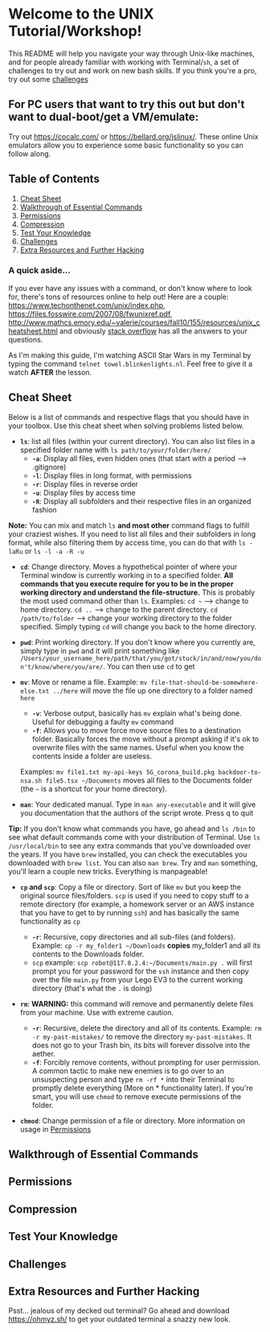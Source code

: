 # Welcome to the UNIX Tutorial/Workshop! 

This README will help you navigate your way through Unix-like machines, and for people already familiar with working with Terminal/`sh`, a set of challenges to try out and work on new bash skills. If you think you're a pro, try out some [challenges](#challenges)

## For PC users that want to try this out but don't want to dual-boot/get a VM/emulate: 

Try out https://cocalc.com/ or https://bellard.org/jslinux/. These online Unix emulators allow you to experience some basic functionality so you can follow along. 

## Table of Contents 

1. [Cheat Sheet](#cheat-sheet)
2. [Walkthrough of Essential Commands](#walkthrough-of-essential-commands)
3. [Permissions](#permissions)
4. [Compression](#compression)
5. [Test Your Knowledge](#test-your-knowledge)
6. [Challenges](#challenges)
7. [Extra Resources and Further Hacking](#extra-resources-and-further-hacking)

### A quick aside...

If you ever have any issues with a command, or don't know where to look for, there's tons of resources online to help out! Here are a couple: https://www.techonthenet.com/unix/index.php, https://files.fosswire.com/2007/08/fwunixref.pdf, http://www.mathcs.emory.edu/~valerie/courses/fall10/155/resources/unix_cheatsheet.html and obviously [stack overflow](https://www.youtube.com/watch?v=dQw4w9WgXcQ) has all the answers to your questions. 

As I'm making this guide, I'm watching ASCII Star Wars in my Terminal by typing the command  `telnet towel.blinkenlights.nl`. Feel free to give it a watch **AFTER** the lesson.

## Cheat Sheet  

Below is a list of commands and respective flags that you should have in your toolbox. Use this cheat sheet when solving problems listed below. 

- **`ls`**: list all files (within your current directory). You can also list files in a specified folder name with `ls path/to/your/folder/here/` 
    * **`-a`**: Display all files, even hidden ones (that start with a period --> .gitignore)
    * **`-l`**: Display files in long format, with permissions 
    * **`-r`**: Display files in reverse order 
    * **`-u`**: Display files by access time 
    * **`-R`**: Display all subfolders and their respective files in an organized fashion

**Note:** You can mix and match `ls` **and most other** command flags to fulfill your craziest wishes. If you need to list all files and their subfolders in long format, while also filtering them by access time, you can do that with `ls -laRu` or `ls -l -a -R -u` 

- **`cd`**: Change directory. Moves a hypothetical pointer of where your Terminal window is currently working in to a specified folder. **All commands that you execute require for you to be in the proper working directory and understand the file-structure.** This is probably the most used command other than `ls`. Examples: `cd ~` --> change to home directory. `cd ..` --> change to the parent directory. `cd /path/to/folder` --> change your working directory to the folder specified. Simply typing `cd` will change you back to the home directory.

- **`pwd`**: Print working directory. If you don't know where you currently are, simply type in `pwd` and it will print something like `/Users/your_username_here/path/that/you/got/stuck/in/and/now/you/don't/know/where/you/are/`. You can then use `cd` to get

- **`mv`**: Move or rename a file. Example: `mv file-that-should-be-somewhere-else.txt ../here` will move the file up one directory to a folder named `here`
    * **`-v`**: Verbose output, basically has `mv` explain what's being done. Useful for debugging a faulty `mv` command 
    * **`-f`**: Allows you to move force move source files to a destination folder. Basically forces the move without a prompt asking if it's ok to overwrite files with the same names. Useful when you know the contents inside a folder are useless.

    Examples: `mv file1.txt my-api-keys 5G_corona_build.pkg backdoor-to-nsa.sh file5.tsx ~/Documents` moves all files to the Documents folder (the `~` is a shortcut for your home directory).

- **`man`**: Your dedicated manual. Type in `man any-executable` and it will give you documentation that the authors of the script wrote. Press q to quit

**Tip:** If you don't know what commands you have, go ahead and `ls /bin` to see what default commands come with your distribution of Terminal. Use `ls /usr/local/bin` to see any extra commands that you've downloaded over the years. If you have `brew` installed, you can check the executables you downloaded with `brew list`. You can also `man brew`. Try and `man` something, you'll learn a couple new tricks. Everything is manpageable! 

- **`cp` and `scp`**: Copy a file or directory. Sort of like `mv` but you keep the original source files/folders. `scp` is used if you need to copy stuff to a remote directory (for example, a homework server or an AWS instance that you have to get to by running `ssh`) and has basically the same functionality as `cp`
	* **`-r`**: Recursive, copy directories and all sub-files (and folders). Example: `cp -r my_folder1 ~/Downloads` **copies** my_folder1 and all its contents to the Downloads folder. 
    * `scp` example: `scp robot@117.8.2.4:~/Documents/main.py .` will first prompt you for your password for the `ssh` instance and then copy over the file `main.py` from your Lego EV3 to the current working directory (that's what the `.` is doing)

- **`rm`**: **WARNING:** this command will remove and permanently delete files from your machine. Use with extreme caution. 
    * **`-r`**: Recursive, delete the directory and all of its contents. Example: `rm -r my-past-mistakes/` to remove the directory `my-past-mistakes`. It does not go to your Trash bin, its bits will forever dissolve into the aether. 
    * **`-f`**: Forcibly remove contents, without prompting for user permission. A common tactic to make new enemies is to go over to an unsuspecting person and type `rm -rf *` into their Terminal to promptly delete everything (More on * functionality later). If you're smart, you will use `chmod` to remove execute permissions of the folder.

- **`chmod`**: Change permission of a file or directory. More information on usage in [Permissions](#permissions)





## Walkthrough of Essential Commands


## Permissions

## Compression

## Test Your Knowledge


## Challenges

## Extra Resources and Further Hacking










Psst... jealous of my decked out terminal? Go ahead and download https://ohmyz.sh/ to get your outdated terminal a snazzy new look.
